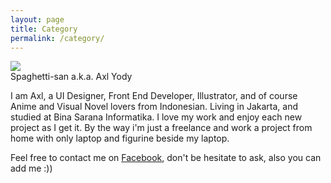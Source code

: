```yaml
---
layout: page
title: Category
permalink: /category/
---
```


<img src="https://avatars2.githubusercontent.com/u/8794792?v=3&s=180">

<br>
Spaghetti-san a.k.a. Axl Yody


I am Axl, a UI Designer, Front End Developer, Illustrator, and of course Anime and Visual Novel lovers from Indonesian.
Living in Jakarta, and studied at Bina Sarana Informatika.
I love my work and enjoy each new project as I get it.
By the way i'm just a freelance and work a project from home with only laptop and figurine beside my laptop.



Feel free to contact me on [Facebook](https://www.facebook.com/profile.php?id=100007594726461), don't be hesitate to ask, also you can add me :))


